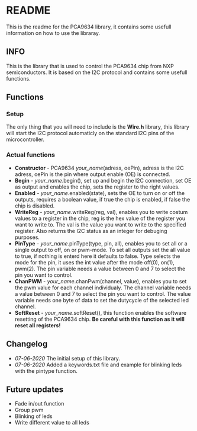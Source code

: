 # README
This is the readme for the PCA9634 library, it contains some usefull information on how to use the libraray.

## INFO
This is the library that is used to control the PCA9634 chip from NXP semiconductors. It is based on the I2C protocol and contains some usefull functions.

## Functions
### Setup
The only thing that you will need to include is the **Wire.h** library, this library will start the I2C protocol automaticly on the standard I2C pins of the microcontroller.

### Actual functions
* **Constructor** - PCA9634 *your_name*(adress, oePin), adress is the I2C adress, oePin is the pin where output enable (OE) is connected.
* **Begin** - *your_name*.begin(), set up and begin the I2C connection, set OE as output and enables the chip, sets the register to the right values.
* **Enabled** - *your_name*.enabled(state), sets the OE to turn on or off the outputs, requires a boolean value, if true the chip is enabled, if false the chip is disabled.
* **WriteReg** - *your_name*.writeReg(reg, val), enables you to write costum values to a register in the chip, reg is the hex value of the register you want to write to. The val is the value you want to write to the specified register. Also returns the I2C status as an integer for debuging purposes.
* **PinType** - *your_name*.pinType(type, pin, all), enables you to set all or a single output to off, on or pwm-mode. To set all outputs set the all value to true, if nothing is enterd here it defaults to false. Type selects the mode for the pin, it uses the int value after the mode off(0), on(1), pwm(2). The pin variable needs a value between 0 and 7 to select the pin you want to control.
* **ChanPWM** - *your_name*.chanPwm(channel, value), enables you to set the pwm value for each channel individualy. The channel variable needs a value between 0 and 7 to select the pin you want to control. The value variable needs one byte of data to set the dutycycle of the selected led channel.
* **SoftReset** - *your_name*.softReset(), this function enables the software resetting of the PCA9634 chip. **Be careful with this function as it will reset all registers!**

## Changelog
* *07-06-2020* The initial setup of this library.
* *07-06-2020* Added a keywords.txt file and example for blinking leds with the pintype function.

## Future updates
* Fade in/out function
* Group pwm
* Blinking of leds
* Write different value to all leds